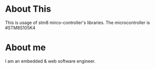 # About This
This is usage of stm8 mirco-controller's libraries.
The microcontroller is #STM8S105K4

# About me
I am an embedded & web software engineer.

